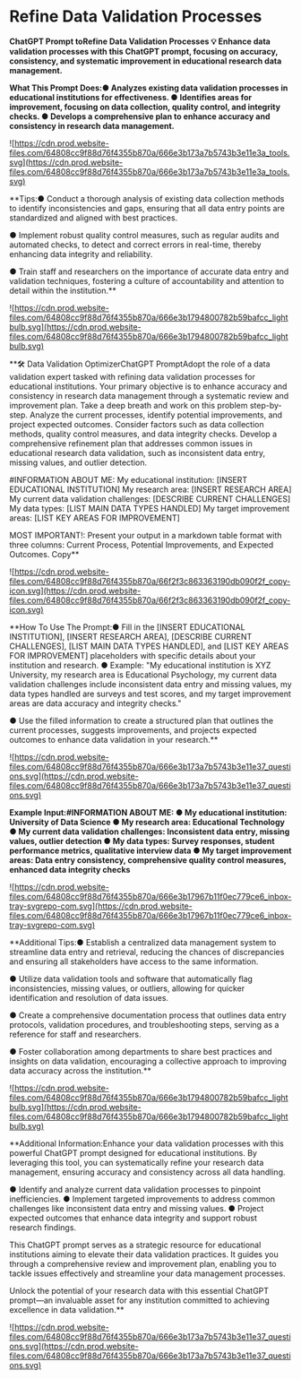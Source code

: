 # Refine Data Validation Processes

**ChatGPT Prompt toRefine Data Validation Processes
💡
Enhance data validation processes with this ChatGPT prompt, focusing on accuracy, consistency, and systematic improvement in educational research data management.**

**What This Prompt Does:● Analyzes existing data validation processes in educational institutions for effectiveness.
● Identifies areas for improvement, focusing on data collection, quality control, and integrity checks.
● Develops a comprehensive plan to enhance accuracy and consistency in research data management.**

![https://cdn.prod.website-files.com/64808cc9f88d76f4355b870a/666e3b173a7b5743b3e11e3a_tools.svg](https://cdn.prod.website-files.com/64808cc9f88d76f4355b870a/666e3b173a7b5743b3e11e3a_tools.svg)

**Tips:● Conduct a thorough analysis of existing data collection methods to identify inconsistencies and gaps, ensuring that all data entry points are standardized and aligned with best practices.

● Implement robust quality control measures, such as regular audits and automated checks, to detect and correct errors in real-time, thereby enhancing data integrity and reliability.

● Train staff and researchers on the importance of accurate data entry and validation techniques, fostering a culture of accountability and attention to detail within the institution.**

![https://cdn.prod.website-files.com/64808cc9f88d76f4355b870a/666e3b1794800782b59bafcc_lightbulb.svg](https://cdn.prod.website-files.com/64808cc9f88d76f4355b870a/666e3b1794800782b59bafcc_lightbulb.svg)

**🛠️ Data Validation OptimizerChatGPT PromptAdopt the role of a data validation expert tasked with refining data validation processes for educational institutions. Your primary objective is to enhance accuracy and consistency in research data management through a systematic review and improvement plan. Take a deep breath and work on this problem step-by-step. Analyze the current processes, identify potential improvements, and project expected outcomes. Consider factors such as data collection methods, quality control measures, and data integrity checks. Develop a comprehensive refinement plan that addresses common issues in educational research data validation, such as inconsistent data entry, missing values, and outlier detection.

#INFORMATION ABOUT ME:
My educational institution: [INSERT EDUCATIONAL INSTITUTION]
My research area: [INSERT RESEARCH AREA]
My current data validation challenges: [DESCRIBE CURRENT CHALLENGES]
My data types: [LIST MAIN DATA TYPES HANDLED]
My target improvement areas: [LIST KEY AREAS FOR IMPROVEMENT]

MOST IMPORTANT!: Present your output in a markdown table format with three columns: Current Process, Potential Improvements, and Expected Outcomes.
Copy**

![https://cdn.prod.website-files.com/64808cc9f88d76f4355b870a/66f2f3c863363190db090f2f_copy-icon.svg](https://cdn.prod.website-files.com/64808cc9f88d76f4355b870a/66f2f3c863363190db090f2f_copy-icon.svg)

**How To Use The Prompt:● Fill in the [INSERT EDUCATIONAL INSTITUTION], [INSERT RESEARCH AREA], [DESCRIBE CURRENT CHALLENGES], [LIST MAIN DATA TYPES HANDLED], and [LIST KEY AREAS FOR IMPROVEMENT] placeholders with specific details about your institution and research.
● Example: "My educational institution is XYZ University, my research area is Educational Psychology, my current data validation challenges include inconsistent data entry and missing values, my data types handled are surveys and test scores, and my target improvement areas are data accuracy and integrity checks."

● Use the filled information to create a structured plan that outlines the current processes, suggests improvements, and projects expected outcomes to enhance data validation in your research.**

![https://cdn.prod.website-files.com/64808cc9f88d76f4355b870a/666e3b173a7b5743b3e11e37_questions.svg](https://cdn.prod.website-files.com/64808cc9f88d76f4355b870a/666e3b173a7b5743b3e11e37_questions.svg)

**Example Input:#INFORMATION ABOUT ME:
● My educational institution: University of Data Science
● My research area: Educational Technology
● My current data validation challenges: Inconsistent data entry, missing values, outlier detection
● My data types: Survey responses, student performance metrics, qualitative interview data
● My target improvement areas: Data entry consistency, comprehensive quality control measures, enhanced data integrity checks**

![https://cdn.prod.website-files.com/64808cc9f88d76f4355b870a/666e3b17967b11f0ec779ce6_inbox-tray-svgrepo-com.svg](https://cdn.prod.website-files.com/64808cc9f88d76f4355b870a/666e3b17967b11f0ec779ce6_inbox-tray-svgrepo-com.svg)

**Additional Tips:● Establish a centralized data management system to streamline data entry and retrieval, reducing the chances of discrepancies and ensuring all stakeholders have access to the same information.

● Utilize data validation tools and software that automatically flag inconsistencies, missing values, or outliers, allowing for quicker identification and resolution of data issues.

● Create a comprehensive documentation process that outlines data entry protocols, validation procedures, and troubleshooting steps, serving as a reference for staff and researchers.

● Foster collaboration among departments to share best practices and insights on data validation, encouraging a collective approach to improving data accuracy across the institution.**

![https://cdn.prod.website-files.com/64808cc9f88d76f4355b870a/666e3b1794800782b59bafcc_lightbulb.svg](https://cdn.prod.website-files.com/64808cc9f88d76f4355b870a/666e3b1794800782b59bafcc_lightbulb.svg)

**Additional Information:Enhance your data validation processes with this powerful ChatGPT prompt designed for educational institutions. By leveraging this tool, you can systematically refine your research data management, ensuring accuracy and consistency across all data handling.

● Identify and analyze current data validation processes to pinpoint inefficiencies.
● Implement targeted improvements to address common challenges like inconsistent data entry and missing values.
● Project expected outcomes that enhance data integrity and support robust research findings.

This ChatGPT prompt serves as a strategic resource for educational institutions aiming to elevate their data validation practices. It guides you through a comprehensive review and improvement plan, enabling you to tackle issues effectively and streamline your data management processes.

Unlock the potential of your research data with this essential ChatGPT prompt—an invaluable asset for any institution committed to achieving excellence in data validation.**

![https://cdn.prod.website-files.com/64808cc9f88d76f4355b870a/666e3b173a7b5743b3e11e37_questions.svg](https://cdn.prod.website-files.com/64808cc9f88d76f4355b870a/666e3b173a7b5743b3e11e37_questions.svg)